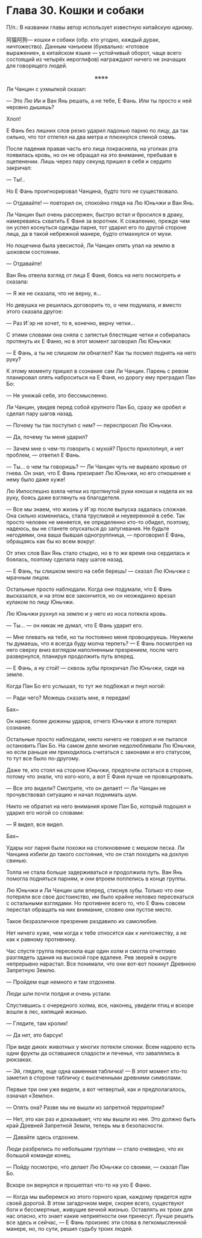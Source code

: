 # Глава 30. Кошки и собаки


П/п.: В названии главы автор использует известную китайскую идиому.

阿猫阿狗— кошки и собаки (обр. кто угодно, каждый дурак, ничтожество). Данным чэнъюем (буквально: «готовое выражение», в китайском языке — устойчивый оборот, чаще всего состоящий из четырёх иероглифов) награждают ничего не значащих для говорящего людей.

<div align="center"><div align="center">※※※※</div></div>

Ли Чанцин с ухмылкой сказал:

— Это Лю Ии и Ван Янь решать, а не тебе, Е Фань. Или ты просто к ней неровно дышишь?

Хлоп!

Е Фань без лишних слов резко ударил ладонью парню по лицу, да так сильно, что тот отлетел на два метра и плюхнулся спиной оземь.

После падения правая часть его лица покраснела, на уголках рта появилась кровь, но он не обращал на это внимание, пребывая в оцепенении. Лишь через пару секунд пришел в себя и сердито закричал: 

— Ты!..

Но Е Фань проигнорировал Чанцина, будто того не существовало.

— Отдавайте! — повторил он, спокойно глядя на Лю Юньчжи и Ван Янь.

Ли Чанцин был очень рассержен, быстро встал и бросился в драку, намереваясь схватить Е Фаня за воротник. К сожалению, прежде чем он успел коснуться одежды парня, тот ударил его по другой стороне лица, да в такой небрежной манере, будто отмахнулся от мухи.

Но пощечина была увесистой, Ли Чанцин опять упал на землю в шоковом состоянии.

— Отдавайте!

Ван Янь отвела взгляд от лица Е Фаня, боясь на него посмотреть и сказала: 

— Я же не сказала, что не верну, я…

Но девушка не решилась договорить то, о чем подумала, и вместо этого сказала другое: 

— Раз И`эр не хочет, то я, конечно, верну четки…

С этими словами она сняла с запястья блестящие четки и собиралась протянуть их Е Фаню, но в этот момент заговорил Лю Юньчжи: 

— Е Фань, а ты не слишком ли обнаглел? Как ты посмел поднять на него руку?

К этому моменту пришел в сознание сам Ли Чанцин. Парень с ревом планировал опять наброситься на Е Фаня, но дорогу ему преградил Пан Бо: 

— Не унижай себя, это бессмысленно.

Ли Чанцин, увидев перед собой крупного Пан Бо, сразу же оробел и сделал пару шагов назад.

— Почему ты так поступил с ним? — переспросил Лю Юньчжи.

— Да, почему ты меня ударил?

— Зачем мне о чем-то говорить с мухой? Просто прихлопнул, и нет проблем, — ответил Е Фань.

— Ты… о чем ты говоришь? — Ли Чанцин чуть не вырвало кровью от гнева. Он знал, что Е Фань презирает Лю Юньчжи, но его отношение к нему было даже хуже!

Лю Иипоспешно взяла четки из протянутой руки юноши и надела их на руку, боясь даже взглянуть на благодетеля.

— Все мы знаем, что жизнь у И`эр после выпуска задалась сложная. Она сильно изменилась, стала трусливой и неуверенной в себе. Так просто человек не меняется, ее определенно кто-то обидел, поэтому, надеюсь, вы не станете опускаться до запугивания. Не будьте негодяями, она ваша бывшая одногруппница, — проговорил Е Фань, обращаясь как бы ко всем вокруг.

От этих слов Ван Янь стало стыдно, но в то же время она сердилась и боялась, поэтому сделала пару шагов назад.

— Е Фань, ты слишком много на себя берешь! — сказал Лю Юньчжи с мрачным лицом.

Остальные просто наблюдали. Когда они подумали, что Е Фань высказался, и на этом все закончится, но он неожиданно врезал кулаком по лицу Юньчжи.

Лю Юньчжи рухнул на землю и у него из носа потекла кровь.

— Ты… — он никак не думал, что Е Фань ударит его.

— Мне плевать на тебя, но ты постоянно меня провоцируешь. Неужели ты думаешь, что я всегда буду молча терпеть? — Е Фань посмотрел на него сверху вниз взглядом наполненным презрением, после чего развернулся, планируя продолжить путь вперед.

— Е Фань, а ну стой! — сквозь зубы прокричал Лю Юньчжи, сидя на земле.

Когда Пан Бо его услышал, то тут же подбежал и пнул ногой: 

— Ради чего? Можешь сказать мне, я передам!

Бах~

Он нанес более дюжины ударов, отчего Юньчжи в итоге потерял сознание.

Остальные просто наблюдали, никто ничего не говорил и не пытался остановить Пан Бо. На самом деле многие недолюбливали Лю Юньчжи, но если раньше им приходилось считаться с законами и его статусом, то тут все было по-другому.

Даже те, кто стоял на стороне Юньчжи, предпочли остаться в стороне, потому что знали, что кого-кого, а вот Е Фаня лучше не провоцировать.

— Все это видели? Смотрите, что он делает! — Ли Чанцин не прочувствовал ситуацию и начал поднимать шум.

Никто не обратил на него внимания кроме Пан Бо, который подошел и ударил его ногой со словами: 

— Я видел, все видел.

Бах~

Удары ног парня были похожи на столкновение с мешком песка. Ли Чанцина избили до такого состояния, что он стал походить на дохлую свинью.

Толпа не стала больше задерживаться и продолжила путь. Ван Янь помогла подняться парням, и они втроем поплелись в конце группы.

Лю Юньчжи и Ли Чанцин шли вперед, стиснув зубы. Только что они потеряли все свое достоинство, им было крайне неловко пересекаться с остальными взглядами. Но противнее всего то, что Е Фань совсем перестал обращать на них внимание, словно они пустое место.

Такое безразличное презрение раздавило их самолюбие.

Нет ничего хуже, чем когда к тебе относятся как к ничтожеству, а не как к равному противнику.

Час спустя группа пересекла еще один холм и смогла отчетливо разглядеть здания на высокой горе вдалеке. Рев зверей в округе непрерывно нарастал. Все понимали, что они вот-вот покинут Древнюю Запретную Землю.

— Пройдем еще немного и там отдохнем.

Люди шли почти полдня и очень устали.

Спустившись с очередного холма, все, наконец, увидели птиц и вскоре вошли в лес, кипящий жизнью.

— Глядите, там кролик!

— Да нет, это барсук!

При виде диких животных у многих потекли слюнки. Всем надоело есть одни фрукты да оставшиеся сладости и печенья, что завалялись в рюкзаках.

— Эй, глядите, еще одна каменная табличка! — В этот момент кто-то заметил в стороне табличку с высеченными древними символами.

Первые три они уже видели, а вот четвертый, как и предполагалось, означал «Землю».

— Опять она? Разве мы не вышли из запретной территории?

— Нет, это как раз и доказывает, что мы вышли из нее. Это должно быть край Древней Запретной Земли, теперь мы в безопасности.

— Давайте здесь отдохнем.

Люди разбрелись по небольшим группам — стало очевидно, что их большой команде конец.

— Пойду посмотрю, что делает Лю Юньчжи со своими, — сказал Пан Бо.

Вскоре он вернулся и прошептал что-то на ухо Е Фаню.

— Когда мы выберемся из этого горного края, каждому придется идти своей дорогой. В этом загадочном мире, скорее всего, существуют боги и бессмертные, живущие вечной жизнью. Оставлять их троих для нас опасно, кто знает какие неприятности они принесут. Лучше решить все здесь и сейчас, — Е Фань произнес эти слова в легкомысленной манере, но, по сути, решил судьбу троих людей.